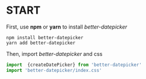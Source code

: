 # START

First, use **npm** or **yarn** to install *better-datepicker*

```shell script
npm install better-datepicker
yarn add better-datepicker
```

Then, import *better-datepicker* and css

```js
import  {createDatePicker} from 'better-datepicker'
import 'better-datepicker/index.css'
```

